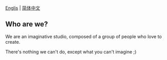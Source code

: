 [Englis](README.md) | [简体中文](README_cn.md)

## Who are we?

We are an imaginative studio, composed of a group of people who love to create.

There's nothing we can't do, except what you can't imagine ;)
